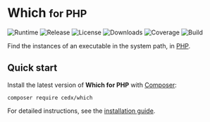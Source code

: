 # Which <small>for PHP</small>
![Runtime](https://img.shields.io/packagist/php-v/cedx/which.svg) ![Release](https://img.shields.io/packagist/v/cedx/which.svg) ![License](https://img.shields.io/packagist/l/cedx/which.svg) ![Downloads](https://img.shields.io/packagist/dt/cedx/which.svg) ![Coverage](https://coveralls.io/repos/github/cedx/which.php/badge.svg) ![Build](https://github.com/cedx/which.php/workflows/build/badge.svg)

Find the instances of an executable in the system path, in [PHP](https://www.php.net).

## Quick start
Install the latest version of **Which for PHP** with [Composer](https://getcomposer.org):

```shell
composer require cedx/which
```

For detailed instructions, see the [installation guide](installation.md).
